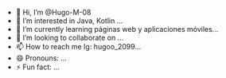 - 👋 Hi, I’m @Hugo-M-08
- 👀 I’m interested in Java, Kotlin ...
- 🌱 I’m currently learning páginas web y aplicaciones móviles...
- 💞️ I’m looking to collaborate on ...
- 📫 How to reach me Ig: hugoo_2099...
- 😄 Pronouns: ...
- ⚡ Fun fact: ...

<!---
Hugo-M-08/Hugo-M-08 is a ✨ special ✨ repository because its `README.md` (this file) appears on your GitHub profile.
You can click the Preview link to take a look at your changes.
--->
